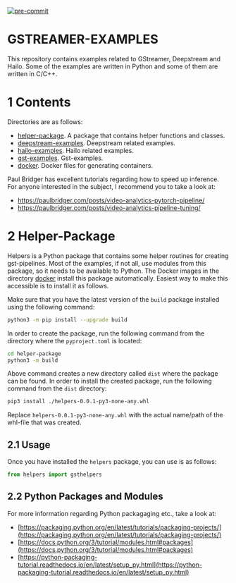[![pre-commit](https://github.com/JarnoRalli/gstreamer-examples/actions/workflows/pre-commit.yml/badge.svg?branch=main&event=push)](https://github.com/JarnoRalli/gstreamer-examples/actions/workflows/pre-commit.yml)

# GSTREAMER-EXAMPLES

This repository contains examples related to GStreamer, Deepstream and Hailo. Some of the examples are written in Python
and some of them are written in C/C++.

# 1 Contents

Directories are as follows:

* [helper-package](helper-package/README.md). A package that contains helper functions and classes.
* [deepstream-examples](deepstream-examples/README.md). Deepstream related examples.
* [hailo-examples](hailo-examples/README.md). Hailo related examples.
* [gst-examples](gst-examples/README.md). Gst-examples.
* [docker](docker/README.md). Docker files for generating containers.

Paul Bridger has excellent tutorials regarding how to speed up inference. For anyone interested in the subject,
I recommend you to take a look at:
* https://paulbridger.com/posts/video-analytics-pytorch-pipeline/
* https://paulbridger.com/posts/video-analytics-pipeline-tuning/

# 2 Helper-Package

Helpers is a Python package that contains some helper routines for creating gst-pipelines. Most of the examples, if not all,
use modules from this package, so it needs to be available to Python. The Docker images in the directory [docker](./docker/README.md) install
this package automatically. Easiest way to make this accessible is to install it as follows.

Make sure that you have the latest version of the `build` package installed using the following command:

```bash
python3 -m pip install --upgrade build
```

In order to create the package, run the following command from the directory where the `pyproject.toml` is located:

```bash
cd helper-package
python3 -m build
```

Above command creates a new directory called `dist` where the package can be found. In order to install the created package,
run the following command from the `dist` directory:

```bash
pip3 install ./helpers-0.0.1-py3-none-any.whl
```

Replace `helpers-0.0.1-py3-none-any.whl` with the actual name/path of the whl-file that was created.

## 2.1 Usage

Once you have installed the `helpers` package, you can use is as follows:

```python
from helpers import gsthelpers
```

## 2.2 Python Packages and Modules

For more information regarding Python packagaging etc., take a look at:

* [https://packaging.python.org/en/latest/tutorials/packaging-projects/](https://packaging.python.org/en/latest/tutorials/packaging-projects/)
* [https://docs.python.org/3/tutorial/modules.html#packages](https://docs.python.org/3/tutorial/modules.html#packages)
* [https://python-packaging-tutorial.readthedocs.io/en/latest/setup_py.html](https://python-packaging-tutorial.readthedocs.io/en/latest/setup_py.html)
